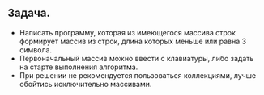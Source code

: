 ## Задача.
* Написать программу, которая из имеющегося массива строк формирует массив из строк, длина которых меньше или равна 3 символа.
* Первоначальный массив можно ввести с клавиатуры, либо задать на старте выполнения алгоритма. 
* При решении не рекомендуется пользоваться коллекциями, лучше обойтись исключительно массивами.
